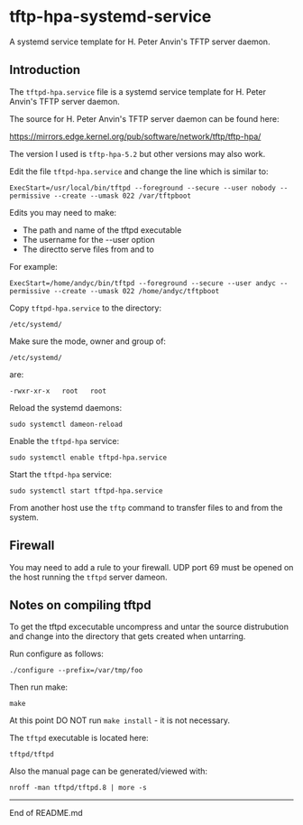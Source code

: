 # tftp-hpa-systemd-service

A systemd service template for H. Peter Anvin's TFTP server daemon.

## Introduction

The `tftpd-hpa.service` file is a systemd service template for H. Peter Anvin's TFTP server daemon.

The source for H. Peter Anvin's TFTP server daemon can be found here:

https://mirrors.edge.kernel.org/pub/software/network/tftp/tftp-hpa/

The version I used is `tftp-hpa-5.2` but other versions may also work.

Edit the file `tftpd-hpa.service` and change the line which is similar to:

```
ExecStart=/usr/local/bin/tftpd --foreground --secure --user nobody --permissive --create --umask 022 /var/tftpboot
```

Edits you may need to make:

+ The path and name of the tftpd executable
+ The username for the --user option
+ The directto serve files from and to

For example:

```
ExecStart=/home/andyc/bin/tftpd --foreground --secure --user andyc --permissive --create --umask 022 /home/andyc/tftpboot
```

Copy `tftpd-hpa.service` to the directory:

```
/etc/systemd/
```

Make sure the mode, owner and group of:

```
/etc/systemd/
```

are:

```
-rwxr-xr-x   root   root
```

Reload the systemd daemons:

```
sudo systemctl dameon-reload
```

Enable the `tftpd-hpa` service:

```
sudo systemctl enable tftpd-hpa.service
```

Start the `tftpd-hpa` service:

```
sudo systemctl start tftpd-hpa.service
```

From another host use the `tftp` command to transfer files to and from the system.

## Firewall

You may need to add a rule to your firewall. UDP port 69 must be opened on the host running the `tftpd`
server dameon.

## Notes on compiling tftpd

To get the tftpd excecutable uncompress and untar the source distrubution and change into the
directory that gets created when untarring.

Run configure as follows:

```
./configure --prefix=/var/tmp/foo
```

Then run make:

```
make
```

At this point DO NOT run `make install` - it is not necessary.

The `tftpd` executable is located here:

```
tftpd/tftpd
```

Also the manual page can be generated/viewed with:

```
nroff -man tftpd/tftpd.8 | more -s
```

--------------------------------------------------------

End of README.md
